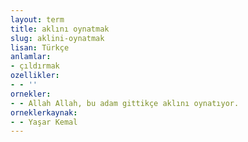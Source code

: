 ```yaml
---
layout: term
title: aklını oynatmak
slug: aklini-oynatmak
lisan: Türkçe
anlamlar:
- çıldırmak
ozellikler:
- - ''
ornekler:
- - Allah Allah, bu adam gittikçe aklını oynatıyor.
orneklerkaynak:
- - Yaşar Kemal
---
```

